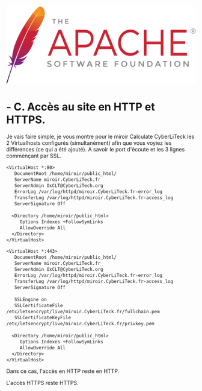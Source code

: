 <a name="Create_SSL.md"></a>
![Apache_logo](./images/Apache_logo.png)

# - C. Accès au site en HTTP et HTTPS.

Je vais faire simple, je vous montre pour le miroir Calculate CyberLiTeck les 2 Virtualhosts configurés (simultanément) afin que vous voyiez les différences (ce qui a été ajouté). A savoir le port d'écoute et les 3 lignes commençant par SSL.

```
<VirtualHost *:80> 
   DocumentRoot /home/miroir/public_html/ 
   ServerName miroir.CyberLiTeck.fr 
   ServerAdmin OxCLT@CyberLiTech.org 
   ErrorLog /var/log/httpd/miroir.CyberLiTeck.fr-error_log 
   TransferLog /var/log/httpd/miroir.CyberLiTeck.fr-access_log 
   ServerSignature Off 
 
  <Directory /home/miroir/public_html> 
     Options Indexes +FollowSymLinks 
     AllowOverride All 
  </Directory> 
</VirtualHost> 
```
```
<VirtualHost *:443> 
   DocumentRoot /home/miroir/public_html/ 
   ServerName miroir.CyberLiTeck.fr 
   ServerAdmin OxCLT@CyberLiTech.org
   ErrorLog /var/log/httpd/miroir.CyberLiTeck.fr-error_log 
   TransferLog /var/log/httpd/miroir.CyberLiTeck.fr-access_log 
   ServerSignature Off 
 
   SSLEngine on 
   SSLCertificateFile /etc/letsencrypt/live/miroir.CyberLiTeck.fr/fullchain.pem 
   SSLCertificateKeyFile /etc/letsencrypt/live/miroir.CyberLiTeck.fr/privkey.pem 
 
  <Directory /home/miroir/public_html> 
     Options Indexes +FollowSymLinks 
     AllowOverride All 
  </Directory> 
</VirtualHost>
```
Dans ce cas, l'accès en HTTP reste en HTTP.

L'accès HTTPS reste HTTPS.
